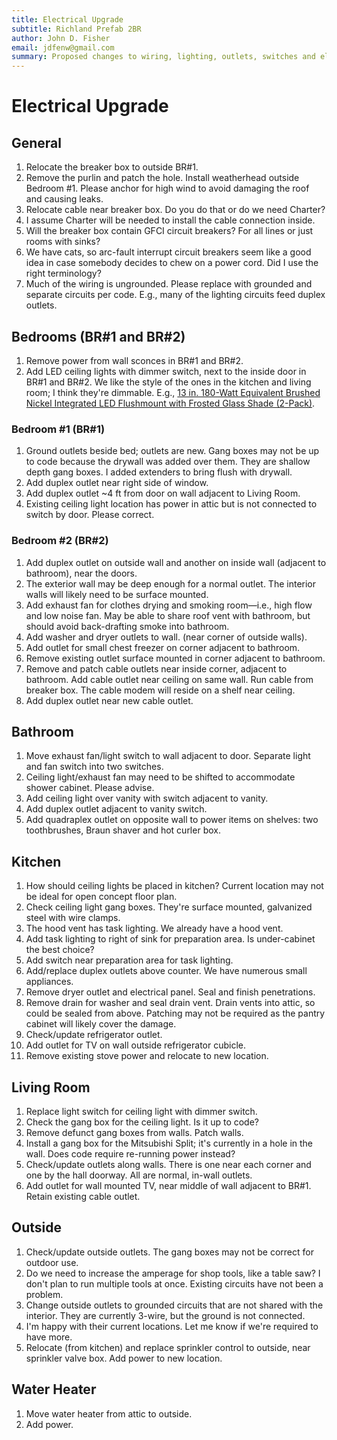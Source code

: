 ```yaml
---
title: Electrical Upgrade
subtitle: Richland Prefab 2BR
author: John D. Fisher
email: jdfenw@gmail.com
summary: Proposed changes to wiring, lighting, outlets, switches and electrical supply.
---
```


# Electrical Upgrade

## General

1. Relocate the breaker box to outside BR#1.
2. Remove the purlin and patch the hole. Install weatherhead outside Bedroom #1. Please anchor for high wind to avoid damaging the roof and causing leaks.
3. Relocate cable near breaker box. Do you do that or do we need Charter?
4. I assume Charter will be needed to install the cable connection inside.
5. Will the breaker box contain GFCI circuit breakers? For all lines or
   just rooms with sinks?
6. We have cats, so arc-fault interrupt circuit breakers seem like a good idea
   in case somebody decides to chew on a power cord. Did I use the right
   terminology?
7. Much of the wiring is ungrounded. Please replace with grounded and separate circuits per code. E.g., many of the lighting circuits feed duplex outlets.

## Bedrooms (BR#1 and BR#2)

1. Remove power from wall sconces in BR#1 and BR#2.
2. Add LED ceiling lights with dimmer switch, next to the inside door in
   BR#1 and BR#2. We like the style of the ones in the kitchen and living room; I think they're dimmable. E.g., [13 in. 180-Watt Equivalent Brushed Nickel Integrated LED Flushmount with Frosted Glass Shade (2-Pack)](https://www.homedepot.com/p/Commercial-Electric-13-in-180-Watt-Equivalent-Brushed-Nickel-Integrated-LED-Flushmount-with-Frosted-Glass-Shade-2-Pack-JAL8011L-BN/206814821 "Commercial Electric").

### Bedroom #1 (BR#1)

1. Ground outlets beside bed; outlets are new. Gang boxes may not be up to code because the drywall was added over them. They are shallow depth gang boxes. I added extenders to bring flush with drywall.
2. Add duplex outlet near right side of window.
3. Add duplex outlet ~4 ft from door on wall adjacent to Living Room.
4. Existing ceiling light location has power in attic but is not connected to switch by door. Please correct.

### Bedroom #2 (BR#2)

1. Add duplex outlet on outside wall and another on inside wall
   (adjacent to bathroom), near the doors.
2. The exterior wall may be deep enough for a normal outlet. The
   interior walls will likely need to be surface mounted.
3. Add exhaust fan for clothes drying and smoking room—i.e., high flow and low
   noise fan. May be able to share roof vent with bathroom, but should avoid
   back-drafting smoke into bathroom.
4. Add washer and dryer outlets to wall. (near corner of outside walls).
5. Add outlet for small chest freezer on corner adjacent to bathroom.
6. Remove existing outlet surface mounted in corner adjacent to bathroom.
7. Remove and patch cable outlets near inside corner, adjacent to bathroom. Add
   cable outlet near ceiling on same wall. Run cable from breaker box. The
   cable modem will reside on a shelf near ceiling.
8. Add duplex outlet near new cable outlet.

## Bathroom

1. Move exhaust fan/light switch to wall adjacent to door. Separate light and
   fan switch into two switches.
2. Ceiling light/exhaust fan may need to be shifted to accommodate shower
   cabinet. Please advise.
3. Add ceiling light over vanity with switch adjacent to vanity.
4. Add duplex outlet adjacent to vanity switch.
5. Add quadraplex outlet on opposite wall to power items on shelves: two toothbrushes, Braun shaver and hot curler box.

## Kitchen

1. How should ceiling lights be placed in kitchen? Current location may not be
   ideal for open concept floor plan.
2. Check ceiling light gang boxes. They're surface mounted, galvanized steel with wire clamps.
3. The hood vent has task lighting. We already have a hood vent.
4. Add task lighting to right of sink for preparation area. Is under-cabinet the best choice?
5. Add switch near preparation area for task lighting.
6. Add/replace duplex outlets above counter. We have numerous small appliances.
7. Remove dryer outlet and electrical panel. Seal and finish penetrations.
8. Remove drain for washer and seal drain vent. Drain vents into attic, so could be sealed from above. Patching may not be required as the pantry cabinet will likely cover the damage.
9. Check/update refrigerator outlet.
10. Add outlet for TV on wall outside refrigerator cubicle.
12. Remove existing stove power and relocate to new location.

## Living Room

1. Replace light switch for ceiling light with dimmer switch.
2. Check the gang box for the ceiling light. Is it up to code?
4. Remove defunct gang boxes from walls. Patch walls.
5. Install a gang box for the Mitsubishi Split; it's currently in a hole in the
   wall. Does code require re-running power instead?
6. Check/update outlets along walls. There is one near each corner and one
   by the hall doorway. All are normal, in-wall outlets.
7. Add outlet for wall mounted TV, near middle of wall adjacent to BR#1. Retain
   existing cable outlet.

## Outside

1. Check/update outside outlets. The gang boxes may not be correct for
   outdoor use.
2. Do we need to increase the amperage for shop tools, like a table saw? I
   don't plan to run multiple tools at once. Existing circuits have not been a
   problem.
3. Change outside outlets to grounded circuits that are not shared with the
   interior. They are currently 3-wire, but the ground is not connected.
4. I'm happy with their current locations. Let me know if we're required to
   have more.
5. Relocate (from kitchen) and replace sprinkler control to outside, near
   sprinkler valve box. Add power to new location.

## Water Heater

1. Move water heater from attic to outside.
2. Add power.
